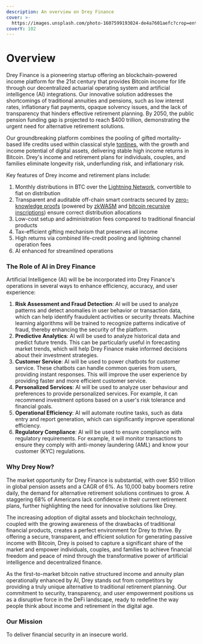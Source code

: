 ```yaml
---
description: An overview on Drey Finance
cover: >-
  https://images.unsplash.com/photo-1607599193024-de4a7601aefc?crop=entropy&cs=srgb&fm=jpg&ixid=MnwxOTcwMjR8MHwxfHNlYXJjaHw3fHxzcXVpcnJlbHxlbnwwfHx8fDE2ODM1MDI2NDU&ixlib=rb-4.0.3&q=85
coverY: 102
---
```


# Overview

Drey Finance is a pioneering startup offering an blockchain-powered income platform for the 21st century that provides Bitcoin income for life through our decentralized actuarial operating system and artificial intelligence (AI) integrations. Our innovative solution addresses the shortcomings of traditional annuities and pensions, such as low interest rates, inflationary fiat payments, opaque solvency issues, and the lack of transparency that hinders effective retirement planning. By 2050, the public pension funding gap is projected to reach $400 trillion, demonstrating the urgent need for alternative retirement solutions.

Our groundbreaking platform combines the pooling of gifted mortality-based life credits used within classical style [tontines](../docs/drey-fund-primer.md), with the growth and income potential of digital assets, delivering stable high income returns in Bitcoin. Drey's income and retirement plans for individuals, couples, and families eliminate longevity risk, underfunding risk, and inflationary risk.

Key features of Drey income and retirement plans include:

1. Monthly distributions in BTC over the [Lightning Network](https://trustmachines.co/learn/what-is-lightning-network/), convertible to fiat on distribution
2. Transparent and auditable off-chain smart contracts secured by [zero-knowledge proofs](https://www.horizen.io/academy/zero-knowledge-proofs-zkp/) (powered by [zkWASM](https://github.com/DelphinusLab/zkWasm) and [bitcoin recursive inscriptions](https://protos.com/what-are-recursive-inscriptions-on-bitcoin/)) ensure correct distribution allocations
3. Low-cost setup and administration fees compared to traditional financial products
4. Tax-efficient gifting mechanism that preserves all income
5. High returns via combined life-credit pooling and lightning channel operation fees
6. AI enhanced for streamlined operations

### The Role of AI in Drey Finance

Artificial Intelligence (AI) will be be incorporated into Drey Finance's operations in several ways to enhance efficiency, accuracy, and user experience:

1. **Risk Assessment and Fraud Detection**: AI will be used to analyze patterns and detect anomalies in user behavior or transaction data, which can help identify fraudulent activities or security threats. Machine learning algorithms will be trained to recognize patterns indicative of fraud, thereby enhancing the security of the platform.
2. **Predictive Analytics**: AI will be used to analyze historical data and predict future trends. This can be particularly useful in forecasting market trends, which will help Drey Finance make informed decisions about their investment strategies.
3. **Customer Service**: AI will be used to power chatbots for customer service. These chatbots can handle common queries from users, providing instant responses. This will improve the user experience by providing faster and more efficient customer service.
4. **Personalized Services**: AI will be used to analyze user behaviour and preferences to provide personalized services. For example, it can recommend investment options based on a user's risk tolerance and financial goals.
5. **Operational Efficiency**: AI will automate routine tasks, such as data entry and report generation, which can significantly improve operational efficiency.&#x20;
6. **Regulatory Compliance**: AI will be used to ensure compliance with regulatory requirements. For example, it will monitor transactions to ensure they comply with anti-money laundering (AML) and know your customer (KYC) regulations.

### Why Drey Now?

The market opportunity for Drey Finance is substantial, with over $50 trillion in global pension assets and a CAGR of 6%. As 10,000 baby boomers retire daily, the demand for alternative retirement solutions continues to grow. A staggering 68% of Americans lack confidence in their current retirement plans, further highlighting the need for innovative solutions like Drey.

The increasing adoption of digital assets and blockchain technology, coupled with the growing awareness of the drawbacks of traditional financial products, creates a perfect environment for Drey to thrive. By offering a secure, transparent, and efficient solution for generating passive income with Bitcoin, Drey is poised to capture a significant share of the market and empower individuals, couples, and families to achieve financial freedom and peace of mind through the transformative power of artificial intelligence and decentralized finance.

As the first-to-market bitcoin native structured income and annuity plan operationally enhanced by AI, Drey stands out from competitors by providing a truly unique alternative to traditional retirement planning. Our commitment to security, transparency, and user empowerment positions us as a disruptive force in the DeFi landscape, ready to redefine the way people think about income and retirement in the digital age.

### Our Mission

To deliver financial security in an insecure world.
